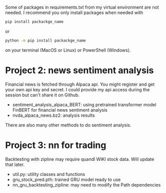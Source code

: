 
Some of packages in requirements.txt from my virtual environment are not needed. I recommend you only install packages when needed with 

```bash
pip install packackge_name
```
or 
```bash
python -m pip install packackge_name
```
on your terminal (MacOS or Linux) or PowerShell (Windows).
# Project 2: news sentiment analysis

Financial news is fetched through Alpaca api. You might register and get your own api key and secret. I could provide my api access during the session but can't share it on Github.

- sentiment_analysis_alpaca_BERT: using pretrained transformer model FinBERT for financial news sentiment analysis
- nvda_alpaca_news.bz2: analysis results

There are also many other methods to do sentiment analysis.


# Project 3: nn for trading

Backtesting with zipline may require quandl WIKI stock data. Will update that later.

- util.py: utility classes and functions
- gru_stock_pred.pth: trained GRU model ready to use
- nn_gru_backtesting_zipline: may need to modify the Path dependencies